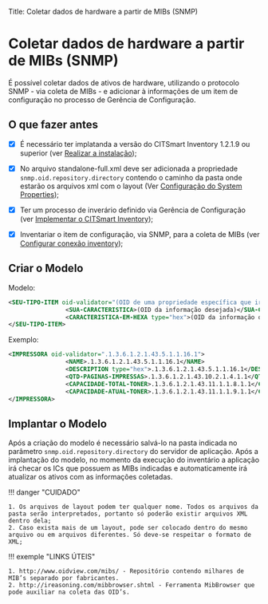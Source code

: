 Title: Coletar dados de hardware a partir de MIBs (SNMP)

# Coletar dados de hardware a partir de MIBs (SNMP)

É possível coletar dados de ativos de hardware, utilizando o protocolo SNMP - via coleta de MIBs - e adicionar à informações de um item de configuração no processo de Gerência de Configuração.

## O que fazer antes

- [X] É necessário ter implatanda a versão do CITSmart Inventory 1.2.1.9 ou superior (ver [Realizar a instalação][1]);
- [X] No arquivo standalone-full.xml deve ser adicionada a propriedade `snmp.oid.repository.directory` contendo o caminho da pasta onde estarão os arquivos xml com o layout (Ver [Configuração do System Properties][2]);
- [X] Ter um processo de inverário definido via Gerência de Configuração (ver [Implementar o CITSmart Inventory][3]);
- [X] Inventariar o item de configuração, via SNMP, para a coleta de MIBs (ver [Configurar conexão inventory][4]);


## Criar o Modelo

Modelo:

```xml
<SEU-TIPO-ITEM oid-validator="(OID de uma propriedade específica que irá permitir que seja interpretado o resto do arquivo. Caso não retorne valor, o TIPO-ITEM não é criado.)">
                <SUA-CARACTERISTICA>(OID da informação desejada)</SUA-CARACTERISTICA>
                <CARACTERISTICA-EM-HEXA type="hex">(OID da informação que o valor retornado precisa ser convertido de HEXADECIMAL)</CARACTERISTICA-EM-HEXA>
</SEU-TIPO-ITEM>
```

Exemplo:

```xml
<IMPRESSORA oid-validator=".1.3.6.1.2.1.43.5.1.1.16.1">
                <NAME>.1.3.6.1.2.1.43.5.1.1.16.1</NAME>
                <DESCRIPTION type="hex">.1.3.6.1.2.1.43.5.1.1.16.1</DESCRIPTION>
                <QTD-PAGINAS-IMPRESSAS>.1.3.6.1.2.1.43.10.2.1.4.1.1</QTD-PAGINAS-IMPRESSAS>
                <CAPACIDADE-TOTAL-TONER>.1.3.6.1.2.1.43.11.1.1.8.1.1</CAPACIDADE-TOTAL-TONER>
                <CAPACIDADE-ATUAL-TONER>.1.3.6.1.2.1.43.11.1.1.9.1.1</CAPACIDADE-ATUAL-TONER>
</IMPRESSORA>
```

## Implantar o Modelo

Após a criação do modelo é necessário salvá-lo na pasta indicada no parâmetro   `snmp.oid.repository.directory` do servidor de aplicação. Após a implantação do modelo, no momento da execução do inventário a aplicação irá checar os ICs que possuem as MIBs indicadas e automaticamente irá atualizar os ativos com as informações coletadas.


!!! danger "CUIDADO"

    1. Os arquivos de layout podem ter qualquer nome. Todos os arquivos da pasta serão interpretados, portanto só poderão existir arquivos XML dentro dela;
    2. Caso exista mais de um layout, pode ser colocado dentro do mesmo arquivo ou em arquivos diferentes. Só deve-se respeitar o formato de XML;

!!! exemple "LINKS ÚTEIS"

    1. http://www.oidview.com/mibs/ - Repositório contendo milhares de MIB’s separado por fabricantes.
    2. http://ireasoning.com/mibbrowser.shtml - Ferramenta MibBrowser que pode auxiliar na coleta das OID’s.

[1]:/pt-br/citsmart-platform-8/get-started/installation-and-upgrade/perform-installation.html
[2]:/pt-br/citsmart-platform-8/get-started/installation-and-upgrade/perform-installation.html#configuracao-do-system-properties
[3]:/pt-br/citsmart-platform-8/additional-features/add-ons/inventory.html
[4]:/pt-br/citsmart-platform-8/processes/event/configuration/set-inventory-connection.html
